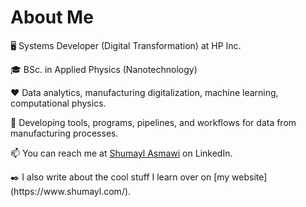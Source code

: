 <p align="center">
    <h1>About Me</h1>
</p>

<p align="left">
🖥️ Systems Developer (Digital Transformation) at HP Inc.
</p>

<p align="left">
🎓 BSc. in Applied Physics (Nanotechnology)
</p>

<p align="left">
❤️ Data analytics, manufacturing digitalization, machine learning, computational physics.
</p>


<p align="left">
🌱 Developing tools, programs, pipelines, and workflows for data from manufacturing processes.
</p>


<p align="left">

📫 You can reach me at [Shumayl Asmawi](https://www.linkedin.com/in/shumayl-111/) on LinkedIn.
    
</p>

<p align="left">
✒️ I also write about the cool stuff I learn over on [my website](https://www.shumayl.com/). 
</p>

<!---
A GitHub profile readme.
--->
